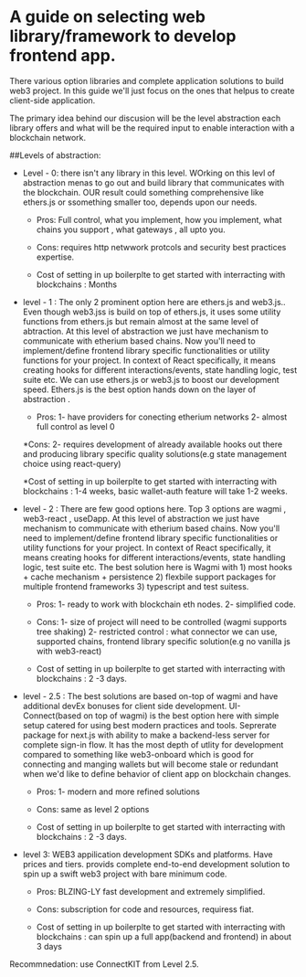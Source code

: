 # A guide on selecting web library/framework to develop frontend app.
There various option libraries and complete application solutions to build web3 project. In this guide we'll just focus on the ones that helpus to create client-side application. 

The primary idea behind our discusion will be the level abstraction each library offers and what will be the required input to enable interaction with a blockchain network. 

##Levels of abstraction:

* Level - 0: there isn't any library in this level. WOrking on this levl of abstraction menas to go out and build library that communicates with the blockchain. OUR result could something comprehensive like ethers.js or ssomething smaller too, depends upon our needs.

    *  Pros: Full control, what you implement, how you implement, what chains you support , what gateways , all upto you. 

    * Cons: requires http netwwork protcols and security best practices expertise.

    *  Cost of setting in up boilerplte to get started with interracting with blockchains : Months 

* level - 1 : The only 2 prominent option here are ethers.js and web3.js.. Even though web3.jss is build on top of ethers.js, it uses some utility functions from ethers.js but remain almost at the same level of abtraction. At this level of abstraction we just have mechanism to communicate with etherium based chains. Now you'll need to implement/define frontend library specific functionalities or utility functions for your project. In context of React specifically, it means creating hooks for different interactions/events, state handling logic, test suite etc. We can use ethers.js or web3.js to boost our development speed. Ethers.js is the  best option hands down on the  layer of abstraction .
 
    * Pros: 1- have providers for conecting etherium networks  2- almost full control as level 0 

    *Cons:  2- requires development of already available hooks out there and producing library specific quality solutions(e.g state management choice using react-query)

    *Cost of setting in up boilerplte to get started with interracting with blockchains : 1-4 weeks, basic wallet-auth feature will take 1-2 weeks.   

* level - 2 : There are few good options here. Top 3 options are wagmi , web3-react , useDapp. At this level of abstraction we just have mechanism to communicate with etherium based chains. Now you'll need to implement/define frontend library specific functionalities or utility functions for your project. In context of React specifically, it means creating hooks for different interactions/events, state handling logic, test suite etc. The best solution here is Wagmi with 1) most hooks + cache mechanism + persistence 2) flexbile support packages for multiple frontend frameworks 3) typescript and test suitess.

    * Pros:  1- ready to work with blockchain eth nodes. 2- simplified code. 

    * Cons:  1- size of project will need to be controlled (wagmi supports tree shaking) 2- restricted control : what connector we can use, supported chains, frontend library specific solution(e.g no vanilla js with web3-react)

    * Cost of setting in up boilerplte to get started with interracting with blockchains : 2 -3 days. 

* level - 2.5 : The  best solutions are based on-top of wagmi and have additional devEx bonuses for client side development. UI-Connect(based on top of wagmi) is the best option here with simple setup catered for using best modern practices and tools. Seprerate package for next.js with ability to make a backend-less server for complete sign-in flow. It has the most depth of utlity for development compared to something like web3-onboard which is good for connecting  and manging wallets but will become stale or redundant when we'd like to define behavior of client app on blockchain changes.
 
    * Pros:  1- modern and more refined solutions

    * Cons:  same as level 2 options 

    * Cost of setting in up boilerplte to get started with interracting with blockchains : 2 -3 days. 

* level 3: WEB3 appilication development SDKs and platforms. Have  prices and tiers. provids complete end-to-end development solution to spin up a swift web3 project with bare minimum code.  

    * Pros:  BLZING-LY fast development and extremely simplified.

    * Cons:  subscription for code and resources, requiress fiat.

    * Cost of setting in up boilerplte to get started with interracting with blockchains :  can spin up a full app(backend and frontend) in about 3 days

Recommnedation: use ConnectKIT from Level 2.5. 
